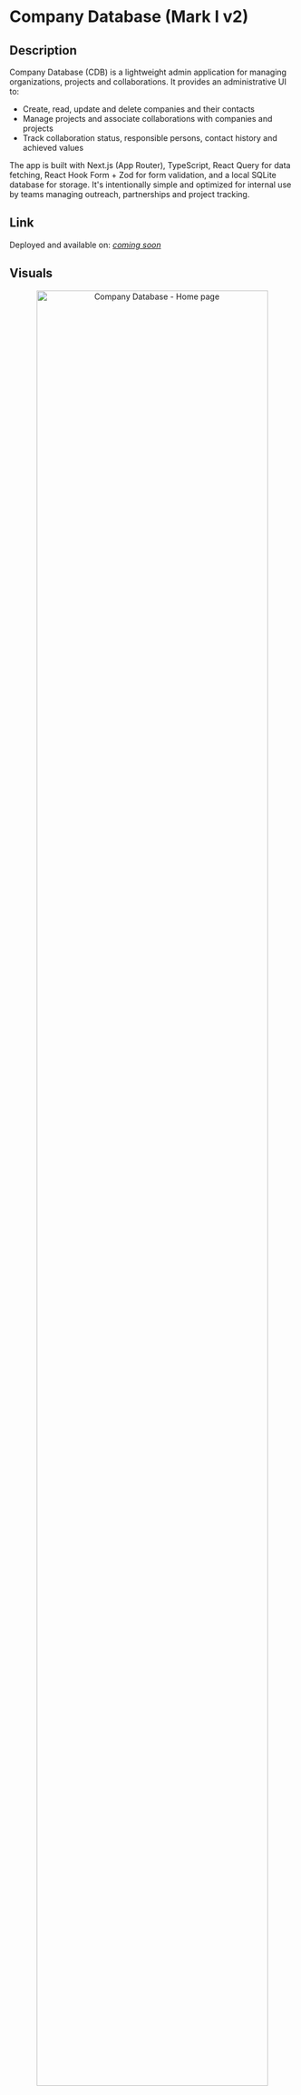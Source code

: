 # Company Database (Mark I v2)

## Description

Company Database (CDB) is a lightweight admin application for managing organizations, projects and collaborations. It provides an administrative UI to:

- Create, read, update and delete companies and their contacts
- Manage projects and associate collaborations with companies and projects
- Track collaboration status, responsible persons, contact history and achieved values

The app is built with Next.js (App Router), TypeScript, React Query for data fetching, React Hook Form + Zod for form validation, and a local SQLite database for storage. It's intentionally simple and optimized for internal use by teams managing outreach, partnerships and project tracking.

## Link

Deployed and available on: _[coming soon](#)_

## Visuals

<p align="center">
  <img width="90%" src="https://pic.pnnet.dev/960x540" alt="Company Database - Home page"/>
  
  <img width="45%" src="https://pic.pnnet.dev/960x540" alt="Company Database - Projects"/>

  <img width="45%" src="https://pic.pnnet.dev/960x540" alt="Company Database - Company details"/>

  <img width="45%" src="https://pic.pnnet.dev/960x540" alt="Company Database - Projects details"/>

  <img width="45%" src="https://pic.pnnet.dev/960x540" alt="Company Database - Company details"/>

  <img width="45%" src="https://pic.pnnet.dev/960x540" alt="Company Database - Company details 2 (collaborations)"/>
</p>

## Attribution

**Created by: Jakov Jakovac**

## License [![CC BY-NC-SA 4.0][cc-by-nc-sa-shield]][cc-by-nc-sa]

[cc-by-nc-sa]: http://creativecommons.org/licenses/by-nc-sa/4.0/
[cc-by-nc-sa-image]: https://licensebuttons.net/l/by-nc-sa/4.0/88x31.png
[cc-by-nc-sa-shield]: https://img.shields.io/badge/License-CC%20BY--NC--SA%204.0-cyan.svg

This work is licensed under a
[Creative Commons Attribution-NonCommercial-ShareAlike 4.0 International License][cc-by-nc-sa].

## How to run

### Prerequisites

- **Node.js 22.19.0+** (or latest LTS) - [Download here](https://nodejs.org/)
- **pnpm** (recommended) or npm/yarn
  ```bash
  npm install -g pnpm
  ```

### 1. Turso Database Setup

#### Create a Turso Account

1. Go to [Turso](https://turso.tech/) and sign up for an account
2. Verify your email address

#### Create a Database via Web Interface

1. **Log in** to your Turso account at [https://app.turso.tech](https://app.turso.tech)
2. **Click "Create database"** in the dashboard
3. **Enter a database name** (e.g., `company-database`) and select your preferred location
4. **Click "Create"** to create the database
5. **Copy the Database URL** (it will look like `libsql://your-database-name.turso.io`)

#### Create an Authentication Token

1. In your database overview page **Click "Generate token"**
2. **Copy the generated token**

### 2. Environment Setup

1. **Copy the environment template:**

   ```bash
   cp .env.local.example .env.local
   ```

2. **Edit `.env.local` and add your Turso credentials:**
   ```bash
   # Replace with your actual database URL and token
   TURSO_DB_URL=libsql://your-database-url.turso.io
   TURSO_DB_TOKEN=your-database-token-here
   ```

### 3. Install Dependencies

```bash
# Install main dependencies
pnpm install

# Install better-sqlite3 for database scripts (requires native compilation)
npm install better-sqlite3 --build-from-source
```

**Note:** The second command installs `better-sqlite3` with native bindings required for the database utility scripts. This package needs to be compiled for your specific platform and Node.js version.

### 4. Database Schema Setup

The application will automatically create the required database schema when it first runs. The schema includes:

- **companies** - Organization information
- **projects** - Project tracking
- **people** - Contact persons (linked to companies)
- **collaborations** - Partnership tracking between companies (contacts) and projects

If you have existing data from a local SQLite database, you can migrate it using the provided script (db.sqlite3 file should be located in folder (root)/db):

```bash
# Make sure your .env.local is configured first
node db/scripts/migrate_to_turso.js
```

### 5. Run the Application

```bash
# Start development server
pnpm run dev
```

The app will be available at: **http://localhost:3000**

### 6. Build for Production

```bash
# Build the application
pnpm run build
```

# How to run

## Prerequisites

- **Node.js 22.19.0+** (or latest LTS)
- **pnpm** (recommended) or npm/yarn
  ```bash
  npm install -g pnpm
  ```

## Enviroment variables

Create .env.local from .env.local.example

### 1. Turso DB

#### Create a Turso Account

1. Go to [Turso](https://turso.tech/) and sign up for an account
2. Verify your email address

#### Create a Database via Web Interface

1. **Log in** to your Turso account at [https://app.turso.tech](https://app.turso.tech)
2. **Click "Create database"** in the dashboard
3. **Enter a database name** (e.g., `company-database`) and select your preferred location
4. **Click "Create"** to create the database
5. **Copy the Database URL** from the database details page (it should look like `libsql://your-database-name.turso.io`)

#### Create an Authentication Token

1. In your database overview page **Click "Generate token"**
2. **Copy the generated token**

### Better auth

Set better auth url to url of your app (http://localhost:3000 for local development)

Go to https://www.better-auth.com/docs/installation and generate better auth secret

### Google OAuth

...

## Database setup

### Option 1. - Copying an already existing db (migrating old CDB data to new CDB)

scp from vps

cp db to db/db.sqlite3

run scripts for normalizing the data...
Available utility scripts in `db/scripts/`:

- `migrate_to_turso.js` - Migrate data from local SQLite to Turso
- `normalize_db.js` - Database normalization utilities
- `enable_cascading_deletes.js` - Enable cascading deletes
- `analyze_db_cardinality.js` - Analyze database relationships

migrate the data to turso

create missing tables for users and better-auth

### Option 2. - Creating a new db schema from scratch

## Run the application

```bash
# Start development server
pnpm run dev
```

The app will be available at: **http://localhost:3000**

# How to deploy (on Netlify)

Test build locally (optional)

```bash
# Build the application
pnpm run build
```

Create an account on netlify

Connect account to github

Import a project from github (for continuos deployment after every push to main)

Update env variables

1. Copy from .env.local as contains secret values:

   - TURSO_DB_URL
   - TURSO_DB_TOKEN
   - BETTER_AUTH_SECRET
   - GOOGLE_CLIENT_ID
   - GOOGLE_CLIENT_SECRET

2. Add an env variable with key BETTER_AUTH_URL and value of your app url (for example `https://cdb.best.hr` or `https://cdb.netlify.app`)

Setup DNS (optional)
If you have a valid domain, setup Cloudflare DNS with a NS records (there should be 4) that points from your domain (for example `cdb(.best.hr)`) to your account netlify namespace servers (it should look like `dns1.p07.nsone.net`)

In netlify project dashboard under Domain management add domain alias for example `cdb.best.hr` and add SSL/TLS certificate so your app can be accessed through HTTPS.
NOTE: Don't forget to update the values for BETTER_AUTH_URL and in Google OAuth when changing domains.

## How to contribute

Contributions are welcome — whether it's a bug report, feature idea, documentation improvement or code change. Below are guidelines to make the process smooth for everyone.

### Reporting bugs & suggesting ideas

- Search existing issues before opening a new one to avoid duplicates.
- Create a new issue and include:
  - A clear title and description of the problem or idea.
  - Steps to reproduce (for bugs) and expected vs actual behavior.
  - Environment details (OS, Java/Maven/Node versions, Postgres version, browser) if relevant.
  - Attach screenshots, logs or example requests/responses when helpful.
- Use labels if available (bug, enhancement, question, docs).

### Contributing code (pull requests)

1. Fork the repository and create a feature branch from `master`:
   - Branch name example: `feat/add-search-by-country` or `fix/company-null-pointer`.
2. Follow project coding style:
   - follow existing TypeScript/React patterns, use Prettier extension and linting rules.
3. Run tests and build locally before creating a PR:
   - `pnpm install && pnpm dev` (and run any available tests/lint scripts).
4. Commit messages should be concise and descriptive. Reference related issue numbers in the PR or commit message.
5. Open a pull request against the `master` branch and include:
   - A summary of changes, why they were made, and any migration steps.
   - Screenshots or short recordings for UI changes.
   - Links to related issues.
